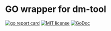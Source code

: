 # GO wrapper for dm-tool

[![go report card](https://goreportcard.com/badge/github.com/xellio/tools "go report card")](https://goreportcard.com/report/github.com/xellio/tools)
[![MIT license](http://img.shields.io/badge/license-MIT-brightgreen.svg)](http://opensource.org/licenses/MIT)
[![GoDoc](https://godoc.org/github.com/xellio/tools/dmtool?status.svg)](https://godoc.org/github.com/xellio/tools/dmtool)